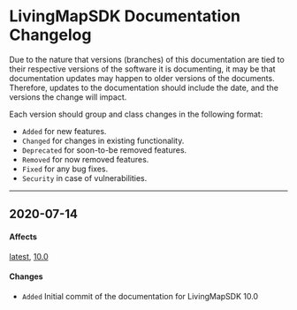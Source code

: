 # LivingMapSDK Documentation Changelog

Due to the nature that versions (branches) of this documentation are tied to 
their respective versions of the software it is documenting, it may be that documentation 
updates may happen to older versions of the documents. Therefore, updates to the 
documentation should include the date, and the versions the change will impact. 

Each version should group and class changes in the following format:

- `Added` for new features.
- `Changed` for changes in existing functionality.
- `Deprecated` for soon-to-be removed features.
- `Removed` for now removed features.
- `Fixed` for any bug fixes.
- `Security` in case of vulnerabilities.

---

## 2020-07-14

#### Affects

[latest](https://github.com/livingmap/documentation-LivingMapSDK/tree/latest), 
[10.0](https://github.com/livingmap/documentation-LivingMapSDK/tree/10.0)

#### Changes

- `Added` Initial commit of the documentation for LivingMapSDK 10.0
